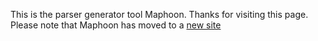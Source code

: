 This is the parser generator tool Maphoon. Thanks for visiting this page. Please note that 
Maphoon has moved to a [new site](http://wwww.parser-tools.eu/)
